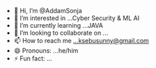 - 👋 Hi, I’m @AddamSonja
- 👀 I’m interested in ...Cyber Security & ML AI
- 🌱 I’m currently learning ...JAVA
- 💞️ I’m looking to collaborate on ...
- 📫 How to reach me ...ksebusunny@gmail.com
- 😄 Pronouns: ...he/him
- ⚡ Fun fact: ...

<!---
AddamSonja/AddamSonja is a ✨ special ✨ repository because its `README.md` (this file) appears on your GitHub profile.
You can click the Preview link to take a look at your changes.
--->
